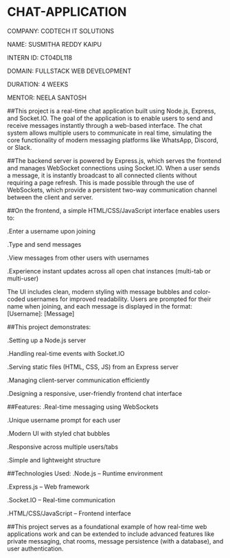 # CHAT-APPLICATION
COMPANY: CODTECH IT SOLUTIONS

NAME: SUSMITHA REDDY KAIPU

INTERN ID: CT04DL118

DOMAIN: FULLSTACK WEB DEVELOPMENT

DURATION: 4 WEEKS

MENTOR: NEELA SANTOSH 

##This project is a real-time chat application built using Node.js, Express, and Socket.IO. The goal of the application is to enable users to send and receive messages instantly through a web-based interface. The chat system allows multiple users to communicate in real time, simulating the core functionality of modern messaging platforms like WhatsApp, Discord, or Slack.

##The backend server is powered by Express.js, which serves the frontend and manages WebSocket connections using Socket.IO. When a user sends a message, it is instantly broadcast to all connected clients without requiring a page refresh. This is made possible through the use of WebSockets, which provide a persistent two-way communication channel between the client and server.

##On the frontend, a simple HTML/CSS/JavaScript interface enables users to:

.Enter a username upon joining

.Type and send messages

.View messages from other users with usernames

.Experience instant updates across all open chat instances (multi-tab or multi-user)

The UI includes clean, modern styling with message bubbles and color-coded usernames for improved readability. Users are prompted for their name when joining, and each message is displayed in the format:
[Username]: [Message]

##This project demonstrates:

.Setting up a Node.js server

.Handling real-time events with Socket.IO

.Serving static files (HTML, CSS, JS) from an Express server

.Managing client-server communication efficiently

.Designing a responsive, user-friendly frontend chat interface

##Features:
.Real-time messaging using WebSockets

.Unique username prompt for each user

.Modern UI with styled chat bubbles

.Responsive across multiple users/tabs

.Simple and lightweight structure

##Technologies Used:
.Node.js – Runtime environment

.Express.js – Web framework

.Socket.IO – Real-time communication

.HTML/CSS/JavaScript – Frontend interface




##This project serves as a foundational example of how real-time web applications work and can be extended to include advanced features like private messaging, chat rooms, message persistence (with a database), and user authentication.

